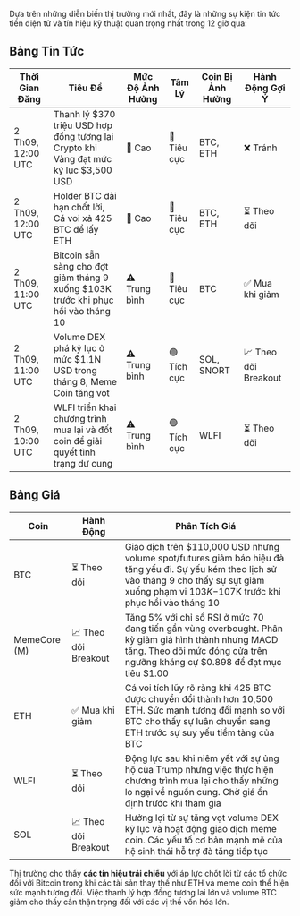Dựa trên những diễn biến thị trường mới nhất, đây là những sự kiện tin tức tiền điện tử và tín hiệu kỹ thuật quan trọng nhất trong 12 giờ qua:

## **Bảng Tin Tức**

| Thời Gian Đăng | Tiêu Đề | Mức Độ Ảnh Hưởng | Tâm Lý | Coin Bị Ảnh Hưởng | Hành Động Gợi Ý |
|------------------|----------|---------|-----------|------------------|------------------|
| 2 Th09, 12:00 UTC | Thanh lý $370 triệu USD hợp đồng tương lai Crypto khi Vàng đạt mức kỷ lục $3,500 USD | 🚨 Cao | 🔴 Tiêu cực | BTC, ETH | ❌ Tránh |
| 2 Th09, 12:00 UTC | Holder BTC dài hạn chốt lời, Cá voi xả 425 BTC để lấy ETH | 🚨 Cao | 🔴 Tiêu cực | BTC, ETH | ⏳ Theo dõi |
| 2 Th09, 11:00 UTC | Bitcoin sẵn sàng cho đợt giảm tháng 9 xuống $103K trước khi phục hồi vào tháng 10 | ⚠️ Trung bình | 🔴 Tiêu cực | BTC | ✅ Mua khi giảm |
| 2 Th09, 11:00 UTC | Volume DEX phá kỷ lục ở mức $1.1N USD trong tháng 8, Meme Coin tăng vọt | ⚠️ Trung bình | 🟢 Tích cực | SOL, SNORT | 📈 Theo dõi Breakout |
| 2 Th09, 10:00 UTC | WLFI triển khai chương trình mua lại và đốt coin để giải quyết tình trạng dư cung | ⚠️ Trung bình | 🟢 Tích cực | WLFI | ⏳ Theo dõi |

## **Bảng Giá**

| Coin | Hành Động | Phân Tích Giá |
|------|--------|---------------------|
| BTC | ⏳ Theo dõi | Giao dịch trên $110,000 USD nhưng volume spot/futures giảm báo hiệu đà tăng yếu đi. Sự yếu kém theo lịch sử vào tháng 9 cho thấy sự sụt giảm xuống phạm vi $103K-$107K trước khi phục hồi vào tháng 10 |
| MemeCore (M) | 📈 Theo dõi Breakout | Tăng 5% với chỉ số RSI ở mức 70 đang tiến gần vùng overbought. Phân kỳ giảm giá hình thành nhưng MACD tăng. Theo dõi mức đóng cửa trên ngưỡng kháng cự $0.898 để đạt mục tiêu $1.00 |
| ETH | ✅ Mua khi giảm | Cá voi tích lũy rõ ràng khi 425 BTC được chuyển đổi thành hơn 10,500 ETH. Sức mạnh tương đối mạnh so với BTC cho thấy sự luân chuyển sang ETH trước sự suy yếu tiềm tàng của BTC |
| WLFI | ⏳ Theo dõi | Động lực sau khi niêm yết với sự ủng hộ của Trump nhưng việc thực hiện chương trình mua lại cho thấy những lo ngại về nguồn cung. Chờ giá ổn định trước khi tham gia |
| SOL | 📈 Theo dõi Breakout | Hưởng lợi từ sự tăng vọt volume DEX kỷ lục và hoạt động giao dịch meme coin. Các yếu tố cơ bản mạnh mẽ của hệ sinh thái hỗ trợ đà tăng tiếp tục |

Thị trường cho thấy **các tín hiệu trái chiều** với áp lực chốt lời từ các tổ chức đối với Bitcoin trong khi các tài sản thay thế như ETH và meme coin thể hiện sức mạnh tương đối. Việc thanh lý hợp đồng tương lai lớn và volume BTC giảm cho thấy cần thận trọng đối với các vị thế vốn hóa lớn.